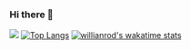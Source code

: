 ### Hi there 👋

[![](https://github-readme-stats.vercel.app/api?username=robinrahman714)](https://github.com/anuraghazra/github-readme-stats)
[![Top Langs](https://github-readme-stats.vercel.app/api/top-langs/?username=robinrahman714)](https://github.com/anuraghazra/github-readme-stats)
[![willianrod's wakatime stats](https://github-readme-stats.vercel.app/api/wakatime?username=robinrahman714)](https://github.com/anuraghazra/github-readme-stats)
